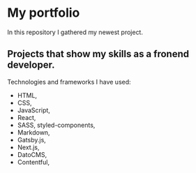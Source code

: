 # My portfolio
In this repository I gathered my newest project.

## Projects that show my skills as a fronend developer.
Technologies and frameworks I have used:
* HTML,
* CSS,
* JavaScript,
* React,
* SASS, styled-components,
* Markdown,
* Gatsby.js,
* Next.js,
* DatoCMS,
* Contentful,
